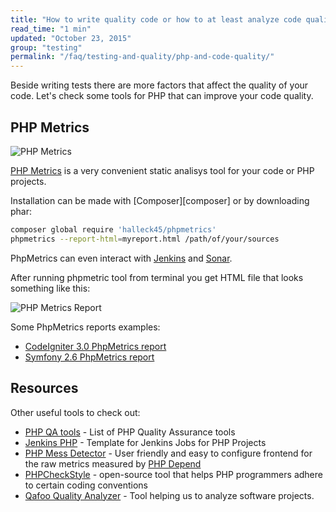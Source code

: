 ```yaml
---
title: "How to write quality code or how to at least analyze code quality?"
read_time: "1 min"
updated: "October 23, 2015"
group: "testing"
permalink: "/faq/testing-and-quality/php-and-code-quality/"
---
```


Beside writing tests there are more factors that affect the quality of your code. Let's check some tools for PHP that
can improve your code quality.

## PHP Metrics

![PHP Metrics](https://raw.githubusercontent.com/wwphp-fb/php-resources/master/images/faq/testing/phpmetrics.png "PHP Metrics")

[PHP Metrics][phpmetrics] is a very convenient static analisys tool for your code or PHP projects.

Installation can be made with [Composer][composer] or by downloading phar:

```bash
composer global require 'halleck45/phpmetrics'
phpmetrics --report-html=myreport.html /path/of/your/sources
```

PhpMetrics can even interact with [Jenkins][jenkins] and [Sonar][sonar].

After running phpmetric tool from terminal you get HTML file that looks something like this:

![PHP Metrics Report](https://raw.githubusercontent.com/wwphp-fb/php-resources/master/images/faq/testing/phpmetrics_2.png "PHP Metrics Report")

Some PhpMetrics reports examples:

* [CodeIgniter 3.0 PhpMetrics report](http://bl.ocks.org/peterkokot/raw/c5b4da6935d9a8684248/)
* [Symfony 2.6 PhpMetrics report](http://bl.ocks.org/peterkokot/raw/d43726688595f112a419/)

## Resources

Other useful tools to check out:

* [PHP QA tools][phpqatools] - List of PHP Quality Assurance tools
* [Jenkins PHP][jenkinsphp] - Template for Jenkins Jobs for PHP Projects
* [PHP Mess Detector][phpmd] - User friendly and easy to configure frontend for the raw metrics measured by [PHP Depend][phpdepend]
* [PHPCheckStyle][phpcheckstyle] - open-source tool that helps PHP programmers adhere to certain coding conventions
* [Qafoo Quality Analyzer](https://github.com/Qafoo/QualityAnalyzer) - Tool helping us to analyze software projects.

[phpmetrics]: http://phpmetrics.org
[jenkins]: http://jenkins-ci.org/
[sonar]: http://www.sonarqube.org
[phpqatools]: http://phpqatools.org/
[jenkinsphp]: http://jenkins-php.org/
[phpmd]: http://phpmd.org/
[phpdepend]: http://pdepend.org/
[phpcheckstyle]: https://phpcheckstyle.github.io/